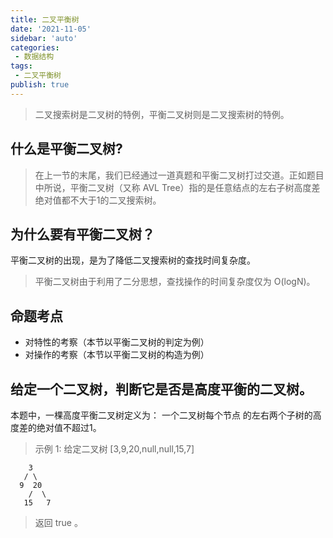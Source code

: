 ```yaml
---
title: 二叉平衡树
date: '2021-11-05'
sidebar: 'auto'
categories:
 - 数据结构
tags:
 - 二叉平衡树
publish: true
---
```


> 二叉搜索树是二叉树的特例，平衡二叉树则是二叉搜索树的特例。
## 什么是平衡二叉树?
> 在上一节的末尾，我们已经通过一道真题和平衡二叉树打过交道。正如题目中所说，平衡二叉树（又称 AVL Tree）指的是任意结点的左右子树高度差绝对值都不大于1的二叉搜索树。

## 为什么要有平衡二叉树？
平衡二叉树的出现，是为了降低二叉搜索树的查找时间复杂度。
> 平衡二叉树由于利用了二分思想，查找操作的时间复杂度仅为 O(logN)。

## 命题考点
- 对特性的考察（本节以平衡二叉树的判定为例）
- 对操作的考察（本节以平衡二叉树的构造为例）

## 给定一个二叉树，判断它是否是高度平衡的二叉树。
本题中，一棵高度平衡二叉树定义为： 一个二叉树每个节点 的左右两个子树的高度差的绝对值不超过1。
> 示例 1:
给定二叉树 [3,9,20,null,null,15,7]
```
    3
   / \
  9  20
    /  \
   15   7
```
> 返回 true 。